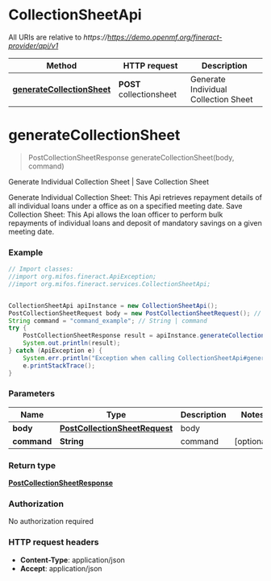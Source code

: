 # CollectionSheetApi

All URIs are relative to *https://https://demo.openmf.org/fineract-provider/api/v1*

Method | HTTP request | Description
------------- | ------------- | -------------
[**generateCollectionSheet**](CollectionSheetApi.md#generateCollectionSheet) | **POST** collectionsheet | Generate Individual Collection Sheet | Save Collection Sheet


<a name="generateCollectionSheet"></a>
# **generateCollectionSheet**
> PostCollectionSheetResponse generateCollectionSheet(body, command)

Generate Individual Collection Sheet | Save Collection Sheet

Generate Individual Collection Sheet:  This Api retrieves repayment details of all individual loans under a office as on a specified meeting date.  Save Collection Sheet:  This Api allows the loan officer to perform bulk repayments of individual loans and deposit of mandatory savings on a given meeting date.

### Example
```java
// Import classes:
//import org.mifos.fineract.ApiException;
//import org.mifos.fineract.services.CollectionSheetApi;


CollectionSheetApi apiInstance = new CollectionSheetApi();
PostCollectionSheetRequest body = new PostCollectionSheetRequest(); // PostCollectionSheetRequest | body
String command = "command_example"; // String | command
try {
    PostCollectionSheetResponse result = apiInstance.generateCollectionSheet(body, command);
    System.out.println(result);
} catch (ApiException e) {
    System.err.println("Exception when calling CollectionSheetApi#generateCollectionSheet");
    e.printStackTrace();
}
```

### Parameters

Name | Type | Description  | Notes
------------- | ------------- | ------------- | -------------
 **body** | [**PostCollectionSheetRequest**](PostCollectionSheetRequest.md)| body |
 **command** | **String**| command | [optional]

### Return type

[**PostCollectionSheetResponse**](PostCollectionSheetResponse.md)

### Authorization

No authorization required

### HTTP request headers

 - **Content-Type**: application/json
 - **Accept**: application/json


